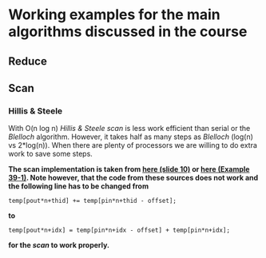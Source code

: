 # Working examples for the main algorithms discussed in the course
## Reduce
## Scan
### Hillis & Steele
With O(n log n) *Hillis & Steele scan* is less work efficient than serial or the *Blelloch* algorithm. However, it takes half as many steps as *Blelloch* (log(n) vs 2*log(n)). When there are plenty of processors we are willing to do extra work to save some steps.

**The scan implementation is taken from 
[here (slide 10)](http://users.umiacs.umd.edu/~ramani/cmsc828e_gpusci/ScanTalk.pdf) or [here (Example 39-1)](https://developer.nvidia.com/gpugems/GPUGems3/gpugems3_ch39.html). Note however, that the code from these sources does not work and the following line has to be changed from**

`temp[pout*n+thid] += temp[pin*n+thid - offset];`

**to**

`temp[pout*n+idx] = temp[pin*n+idx - offset] + temp[pin*n+idx];`

**for the *scan* to work properly.**


